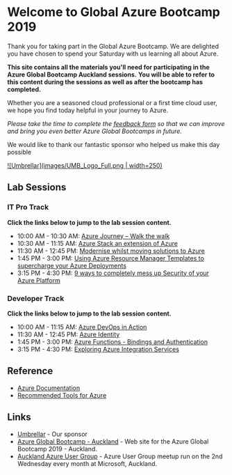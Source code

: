 # Welcome to Global Azure Bootcamp 2019

Thank you for taking part in the Global Azure Bootcamp.
We are delighted you have chosen to spend your Saturday with us learning all about Azure.

**This site contains all the materials you'll need for participating in the Azure Global Bootcamp Auckland sessions.**
**You will be able to refer to this content during the sessions as well as after the bootcamp has completed.**

Whether you are a seasoned cloud professional or a first time cloud user, we hope you find today helpful in your journey to Azure.

_Please take the time to complete the [feedback form]() so that we can improve and bring you even better Azure Global Bootcamps in future._

We would like to thank our fantastic sponsor who helped us make this day possible

[![Umbrellar](images/UMB_Logo_Full.png | width=250)](https://www.umbrellar.com)

## Lab Sessions

### IT Pro Track

**Click the links below to jump to the lab session content.**

- 10:00 AM - 10:30 AM: [Azure Journey – Walk the walk]()
- 10:30 AM - 11:15 AM: [Azure Stack an extension of Azure]()
- 11:30 AM - 12:45 PM: [Modernise whilst moving solutions to Azure]()
- 1:45 PM - 3:00 PM: [Using Azure Resource Manager Templates to supercharge your Azure Deployments]()
- 3:15 PM - 4:30 PM: [9 ways to completely mess up Security of your Azure Platform]()

### Developer Track

**Click the links below to jump to the lab session content.**

- 10:00 AM - 11:15 AM: [Azure DevOps in Action]()
- 11:30 AM - 12:45 PM: [Azure Identity]()
- 1:45 PM - 3:00 PM: [Azure Functions - Bindings and Authentication]()
- 3:15 PM - 4:30 PM: [Exploring Azure Integration Services]()

## Reference

- [Azure Documentation](https://docs.microsoft.com/en-us/azure/)
- [Recommended Tools for Azure](tools.md)

## Links

- [Umbrellar](https://www.umbrellar.com) - Our sponsor
- [Azure Global Bootcamp - Auckland](http://aucklandnz.azurebootcamp.net/) - Web site for the Azure Global Bootcamp 2019 - Auckland.
- [Auckland Azure User Group](https://www.meetup.com/Auckland-Azure-Usergroup/) - Azure User Group meetup run on the 2nd Wednesday every month at Microsoft, Auckland.
